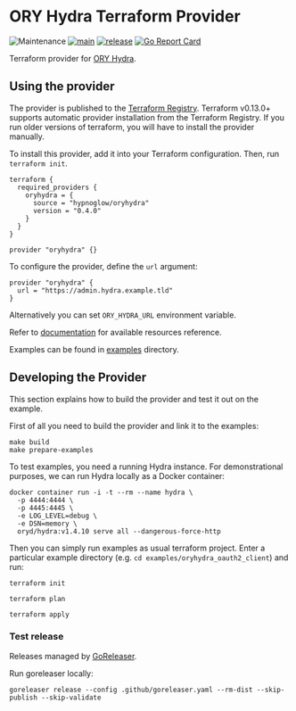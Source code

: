 # ORY Hydra Terraform Provider

![Maintenance](https://img.shields.io/maintenance/yes/2024)
[![main](https://github.com/hypnoglow/terraform-provider-oryhydra/actions/workflows/main.yml/badge.svg)](https://github.com/hypnoglow/terraform-provider-oryhydra/actions/workflows/main.yml)
[![release](https://github.com/hypnoglow/terraform-provider-oryhydra/actions/workflows/release.yml/badge.svg)](https://github.com/hypnoglow/terraform-provider-oryhydra/actions/workflows/release.yml)
[![Go Report Card](https://goreportcard.com/badge/github.com/hypnoglow/terraform-provider-oryhydra)](https://goreportcard.com/report/github.com/hypnoglow/terraform-provider-oryhydra)

Terraform provider for [ORY Hydra](https://github.com/ory/hydra).

## Using the provider

The provider is published to the [Terraform Registry](https://registry.terraform.io/providers/hypnoglow/oryhydra/latest).
Terraform v0.13.0+ supports automatic provider installation from the Terraform Registry. If you run older versions of terraform, you
will have to install the provider manually.

To install this provider, add it into your Terraform configuration. Then, run `terraform init`.

```hcl
terraform {
  required_providers {
    oryhydra = {
      source = "hypnoglow/oryhydra"
      version = "0.4.0"
    }
  }
}

provider "oryhydra" {}
```

To configure the provider, define the `url` argument:

```hcl
provider "oryhydra" {
  url = "https://admin.hydra.example.tld"
}
```
 
Alternatively you can set `ORY_HYDRA_URL` environment variable.

Refer to [documentation](https://registry.terraform.io/providers/hypnoglow/oryhydra/latest/docs) for available resources reference.

Examples can be found in [examples](examples/) directory.

## Developing the Provider

This section explains how to build the provider and test it out on the example.

First of all you need to build the provider and link it to the examples:

```shell script
make build
make prepare-examples
```

To test examples, you need a running Hydra instance. For demonstrational purposes,
we can run Hydra locally as a Docker container:

```shell script
docker container run -i -t --rm --name hydra \
  -p 4444:4444 \
  -p 4445:4445 \
  -e LOG_LEVEL=debug \
  -e DSN=memory \
  oryd/hydra:v1.4.10 serve all --dangerous-force-http
```

Then you can simply run examples as usual terraform project. Enter a particular example directory (e.g. `cd examples/oryhydra_oauth2_client`)
and run:

```shell script
terraform init

terraform plan

terraform apply
```

### Test release

Releases managed by [GoReleaser](https://goreleaser.com/).

Run goreleaser locally:

```shell script
goreleaser release --config .github/goreleaser.yaml --rm-dist --skip-publish --skip-validate
```
